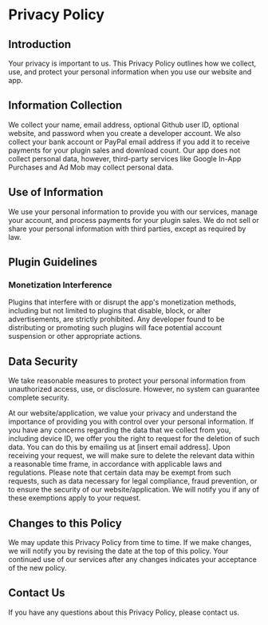 # Privacy Policy

## Introduction

Your privacy is important to us. This Privacy Policy outlines how we collect, use, and protect your personal information when you use our website and app.

## Information Collection

We collect your name, email address, optional Github user ID, optional website, and password when you create a developer account. We also collect your bank account or PayPal email address if you add it to receive payments for your plugin sales and download count. Our app does not collect personal data, however, third-party services like Google In-App Purchases and Ad Mob may collect personal data.

## Use of Information

We use your personal information to provide you with our services, manage your account, and process payments for your plugin sales. We do not sell or share your personal information with third parties, except as required by law.

## Plugin Guidelines

### Monetization Interference

Plugins that interfere with or disrupt the app's monetization methods, including but not limited to plugins that disable, block, or alter advertisements, are strictly prohibited. Any developer found to be distributing or promoting such plugins will face potential account suspension or other appropriate actions.

## Data Security

We take reasonable measures to protect your personal information from unauthorized access, use, or disclosure. However, no system can guarantee complete security.

At our website/application, we value your privacy and understand the importance of providing you with control over your personal information. If you have any concerns regarding the data that we collect from you, including device ID, we offer you the right to request for the deletion of such data. You can do this by emailing us at [insert email address]. Upon receiving your request, we will make sure to delete the relevant data within a reasonable time frame, in accordance with applicable laws and regulations. Please note that certain data may be exempt from such requests, such as data necessary for legal compliance, fraud prevention, or to ensure the security of our website/application. We will notify you if any of these exemptions apply to your request.

## Changes to this Policy

We may update this Privacy Policy from time to time. If we make changes, we will notify you by revising the date at the top of this policy. Your continued use of our services after any changes indicates your acceptance of the new policy.

## Contact Us

If you have any questions about this Privacy Policy, please contact us.
